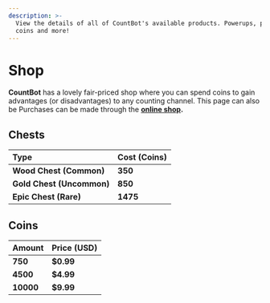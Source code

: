 ```yaml
---
description: >-
  View the details of all of CountBot's available products. Powerups, potions,
  coins and more!
---
```


# Shop

**CountBot** has a lovely fair-priced shop where you can spend coins to gain advantages \(or disadvantages\) to any counting channel. This page can also be Purchases can be made through the [**online shop**](https://countbot.bremea.com/shop)**.**

## Chests

| Type | Cost \(Coins\) |
| :--- | :--- |
| **Wood Chest \(Common\)** | **350** |
| **Gold Chest \(Uncommon\)** | **850** |
| **Epic Chest \(Rare\)** | **1475** |

## Coins

| Amount | Price \(USD\) |
| :--- | :--- |
| **750** | **$0.99** |
| **4500** | **$4.99** |
| **10000** | **$9.99** |




